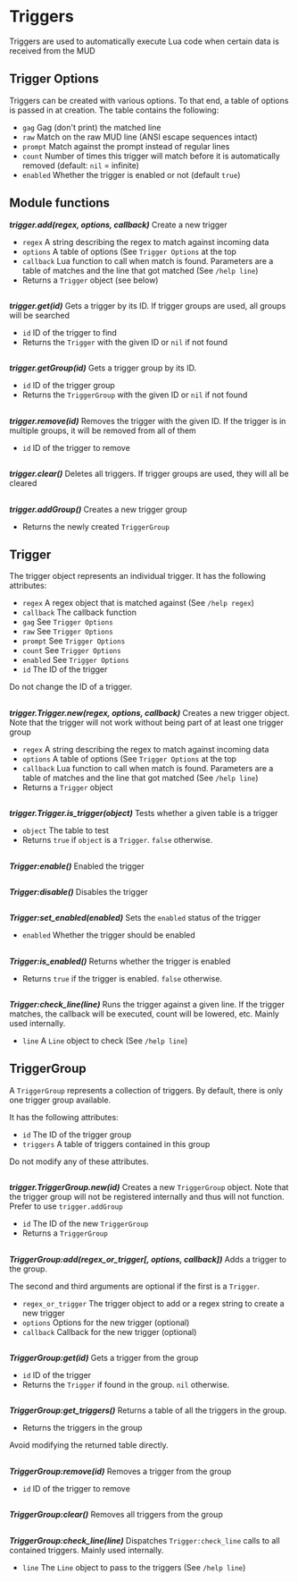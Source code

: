 # Triggers

Triggers are used to automatically execute Lua code when certain data is
received from the MUD

## Trigger Options

Triggers can be created with various options. To that end, a table of options
is passed in at creation.
The table contains the following:

- `gag`     Gag (don't print) the matched line
- `raw`     Match on the raw MUD line (ANSI escape sequences intact)
- `prompt`  Match against the prompt instead of regular lines
- `count`   Number of times this trigger will match before it is automatically
            removed (default: `nil` = infinite)
- `enabled` Whether the trigger is enabled or not (default `true`)

## Module functions

***trigger.add(regex, options, callback)***
Create a new trigger

- `regex`    A string describing the regex to match against incoming data
- `options`  A table of options (See `Trigger Options` at the top
- `callback` Lua function to call when match is found. Parameters are a table
             of matches and the line that got matched (See `/help line`)
- Returns a `Trigger` object (see below)

##

***trigger.get(id)***
Gets a trigger by its ID. If trigger groups are used, all groups will be searched

- `id` ID of the trigger to find
- Returns the `Trigger` with the given ID or `nil` if not found

##

***trigger.getGroup(id)***
Gets a trigger group by its ID.

- `id` ID of the trigger group
- Returns the `TriggerGroup` with the given ID or `nil` if not found

##

***trigger.remove(id)***
Removes the trigger with the given ID. If the trigger is in multiple groups, it
will be removed from all of them

- `id` ID of the trigger to remove

##

***trigger.clear()***
Deletes all triggers. If trigger groups are used, they will all be cleared

##

***trigger.addGroup()***
Creates a new trigger group

- Returns the newly created `TriggerGroup`

## Trigger

The trigger object represents an individual trigger. It has the following
attributes:

- `regex`    A regex object that is matched against (See `/help regex`)
- `callback` The callback function
- `gag`      See `Trigger Options`
- `raw`      See `Trigger Options`
- `prompt`   See `Trigger Options`
- `count`    See `Trigger Options`
- `enabled`  See `Trigger Options`
- `id`       The ID of the trigger

Do not change the ID of a trigger.

##

***trigger.Trigger.new(regex, options, callback)***
Creates a new trigger object. Note that the trigger will not work without being
part of at least one trigger group

- `regex`    A string describing the regex to match against incoming data
- `options`  A table of options (See `Trigger Options` at the top
- `callback` Lua function to call when match is found. Parameters are a table
             of matches and the line that got matched (See `/help line`)
- Returns a `Trigger` object

##

***trigger.Trigger.is_trigger(object)***
Tests whether a given table is a trigger

- `object` The table to test
- Returns `true` if `object` is a `Trigger`. `false` otherwise.

##

***Trigger:enable()***
Enabled the trigger

##

***Trigger:disable()***
Disables the trigger

##

***Trigger:set_enabled(enabled)***
Sets the `enabled` status of the trigger

- `enabled` Whether the trigger should be enabled

##

***Trigger:is_enabled()***
Returns whether the trigger is enabled

- Returns `true` if the trigger is enabled. `false` otherwise.

##

***Trigger:check_line(line)***
Runs the trigger against a given line. If the trigger matches, the callback
will be executed, count will be lowered, etc.
Mainly used internally.

- `line` A `Line` object to check (See `/help line`)

## TriggerGroup
A `TriggerGroup` represents a collection of triggers. By default, there is only one trigger group available.

It has the following attributes:

- `id`       The ID of the trigger group
- `triggers` A table of triggers contained in this group

Do not modify any of these attributes.

##

***trigger.TriggerGroup.new(id)***
Creates a new `TriggerGroup` object. Note that the trigger group will not be
registered internally and thus will not function. Prefer to use `trigger.addGroup`

- `id` The ID of the new `TriggerGroup`
- Returns a `TriggerGroup`

##

***TriggerGroup:add(regex_or_trigger[, options, callback])***
Adds a trigger to the group.

The second and third arguments are optional if the first is a `Trigger`.

- `regex_or_trigger` The trigger object to add or a regex string to create a new trigger
- `options`          Options for the new trigger (optional)
- `callback`         Callback for the new trigger (optional)

##

***TriggerGroup:get(id)***
Gets a trigger from the group

- `id` ID of the trigger
- Returns the `Trigger` if found in the group. `nil` otherwise.

##

***TriggerGroup:get_triggers()***
Returns a table of all the triggers in the group.

- Returns the triggers in the group

Avoid modifying the returned table directly.

##

***TriggerGroup:remove(id)***
Removes a trigger from the group

- `id` ID of the trigger to remove

##

***TriggerGroup:clear()***
Removes all triggers from the group

##

***TriggerGroup:check_line(line)***
Dispatches `Trigger:check_line` calls to all contained triggers.
Mainly used internally.

- `line` The `Line` object to pass to the triggers (See `/help line`)
